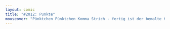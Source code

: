 ```yaml
---
layout: comic
title: "#2012: Punkte"
mouseover: "Pünktchen Pünktchen Komma Strich - fertig ist der bemalte Käfer. Oder so."
---
```


